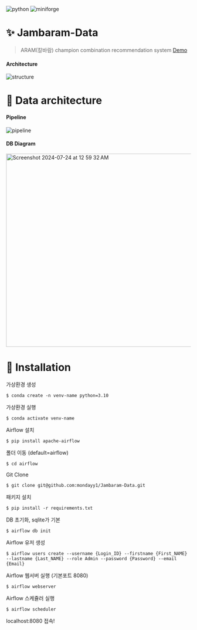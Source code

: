 ![python](https://img.shields.io/badge/python-3.10.14-blue.svg?style=flat-square)
![miniforge](https://img.shields.io/badge/miniforge-24.5.0-blue.svg?style=flat-square)

# :sparkles: Jambaram-Data
> ARAM(칼바람) champion combination recommendation system [Demo](http://jambaram.xyz)

#### Architecture
![structure](https://github.com/user-attachments/assets/18370bff-5a7e-4592-bdb1-fac1c0e1a693)



# :camel: Data architecture
#### Pipeline
![pipeline](https://github.com/user-attachments/assets/0a0b4374-0f3d-44aa-9dac-be6ee76bcc7e)


#### DB Diagram
<img width="527" alt="Screenshot 2024-07-24 at 12 59 32 AM" src="https://github.com/user-attachments/assets/a4dee1da-e7d3-446a-a519-dedb07a4346b">


# :floppy_disk: Installation
가상환경 생성
```
$ conda create -n venv-name python=3.10
```

가상환경 실행
```
$ conda activate venv-name
```

Airflow 설치
```
$ pip install apache-airflow
```

폴더 이동 (default=airflow)
```
$ cd airflow
```

Git Clone
```
$ git clone git@github.com:mondayy1/Jambaram-Data.git
```

패키지 설치
```
$ pip install -r requirements.txt
```

DB 초기화, sqlite가 기본
```
$ airflow db init
```

Airflow 유저 생성
```
$ airflow users create --username {Login_ID} --firstname {First_NAME} --lastname {Last_NAME} --role Admin --password {Password} --email {Email}
```

Airflow 웹서버 실행 (기본포트 8080)
```
$ airflow webserver
```

Airflow 스케쥴러 실행
```
$ airflow scheduler
```

localhost:8080 접속!


